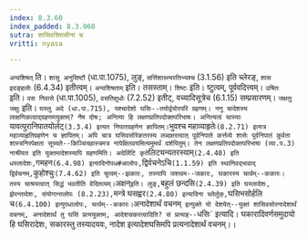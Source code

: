 ```yaml
---
index: 8.3.60
index_padded: 8.3.060
sutra: शासिवसिघसीनां च
vritti: nyasa

---
```

`अन्वशिषत्` ति। `शासु अनुसिष्टौ` (धा.पा.1075), लुङ्, `सर्त्तिशास्त्यरत्तिभ्यश्च` (3.1.56) इति च्लेरङ्, `शास इदङ्हलोः` (6.4.34) इतीत्त्वम्। `अन्वशिषताम्` इति। तसस्ताम्। `शिष्टः` इति। ष्टुत्वम्, पूर्ववदित्त्वम्। `उषितः` इति। `वस निवासे` (धा.पा.1005), `वसतिक्षुधोः` (7.2.52) इतीट्, वच्यादिसूत्रेच (6.1.15) सम्प्रसारणम्। `जक्षतुः जक्षुः` इति। `घस्लु अदे (धा.पा.715), यश्चादेशो घसिः--तयोर्द्वयोरपरि ग्रहणम्। ननु चादेशस्य लाक्षणिकत्वाद्ग्रहणमयुक्तम्? नैष दोषः; अनित्या हि लक्षणप्रतिपदोक्तपरिभाषः। अनित्यत्वं चास्याः `यावत्पुरानिपातयोर्लट्` (3.3.4) इत्यत निपातग्रहणेन ज्ञापितम्। `भुवश्च महाव्याहृतेः` (8.2.71) इत्यत्र महाव्याहृतिग्रहणेन च ज्ञापितम्। अपि चात्र घसिवसोरेकतरस्य लब्दक्षरत्वात् पूर्वनिपाते कर्त्तव्ये शासेः पूर्वनिपातं कुर्वता शास्त्रनिरपेक्षता सूच्यते--किञ्चिच्छास्त्रमत्र नापेक्षितवयमित्यमुमर्थं दर्शयितुम्। तेन लक्षणप्रतिपदोक्तपरिभाषा (व्या.प.3) नाश्रीयत इति युक्तमादेशस्यापि ग्रहणमिति। अदेर्लिटि कृते `लिट्यन्यतरस्याम्` (2.4.40) इति धस्लादेशः, `गमहन` (6.4.98) इत्यादिनोपध#आलोपः, `द्विर्वचनेऽचि` (1.1.59) इति स्थानिवद्भावाद् द्विर्वचनम्, `कुहोश्चुः` (7.4.62) इति चुत्वम्--झकारः, तस्यापि जश्त्वम--जकारः, घकारस्य चर्त्वम्--ककारः। तस्य चाश्रयत्वात् सिद्धं भवतीति वेदितव्यम्। `अक्षन्` इति। लुङ्, `बहुलं छन्दसि` (2.4.39) इति घस्लादेशः, झेरन्तादेशः, संयोगान्तलोपः (8.2.23), `मन्त्रे घसह्वर` (2.4.80) इत्यादिना च्लेर्लुक्, `घसिभसोर्हलि च` (6.4.100) इत्युपधालोपः, चर्त्वम्--ककारः।
`अनादेशार्थं वचनम्` इत्युक्ते यो देशयेत्--युक्तं शासिवसोरनादेशार्थं वचनम्, अनादेशार्थं तु घसिं प्रत्ययुक्तम्, आदेशसकरत्वादिति? सं प्रत्याह--`धसिः` इत्यादि। घकारादिवर्णसमुदायो हि घसिरादेशः, सकारस्तु तस्यादयवः, नादेश इत्यादेशघसिमपि प्रत्यनादेशार्थं वचनम्।।